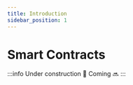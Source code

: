```yaml
---
title: Introduction
sidebar_position: 1
---
```


# Smart Contracts

:::info
Under construction 👷
Coming 🔜
:::
